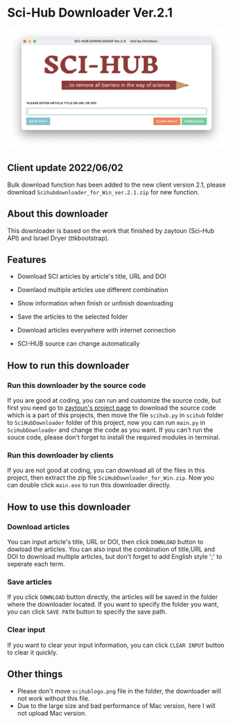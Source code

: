 # Sci-Hub Downloader Ver.2.1

![downloader_logo](/downloader.png)

## Client update 2022/06/02
Bulk download function has been added to the new client version 2.1, please download `Scihubdownloader_for_Win_ver.2.1.zip` for new function.


## About this downloader

This downloader is based on the work that finished by zaytoun (Sci-Hub API) and Israel Dryer (ttkbootstrap).

## Features

*   Download SCI articles by article's title, URL and DOI

*   Downlaod multiple articles use different combination

*   Show information when finish or unfinish downloading

*   Save the articles to the selected folder

*   Download articles everywhere with internet connection

*   SCI-HUB source can change automatically

## How to run this downloader

### Run this downloader by the source code

If you are good at coding, you can run and customize the source code, but first you need go to [zaytoun's project page](https://github.com/zaytoun/scihub.py) to download the source code which is a part of this projects, then move the file `scihub.py` in `scihub` folder to  `SciHubDownloader` folder of this project, now you can run  `main.py`  in  `SciHubDownloader` and change the code as you want. If you can't run the souce code, please don't forget to install the required modules in terminal.

### Run this downloader by clients

If you are not good at coding, you can download all of the files in this project, then extract the zip file `SciHubDownloader_for_Win.zip`. Now you can double click  `main.exe` to run this downloader directly.

## How to use this downloader

### Download articles

You can input article's title, URL or DOI, then click `DOWNLOAD` button to dowload the articles. You can also input the combination of title,URL and DOI to download multiple articles, but don't forget to add English style ';' to seperate each term.

### Save articles

If you click `DOWNLOAD` button directly, the articles will be saved in the folder where the downloader located. If you want to specify the folder you want, you can click `SAVE PATH` button to specify the save path.

### Clear input

If you want to clear your input information, you can click `CLEAR INPUT` button to clear it quickly.

## Other things

*   Please don't move `scihublogo.png` file in the folder, the downloader will not work without this file.
*   Due to the large size and bad performance of Mac version, here I will not upload Mac version.

